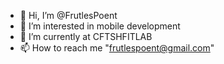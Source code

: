 - 👋 Hi, I’m @FrutlesPoent
- 👀 I’m interested in mobile development
- 🌱 I’m currently at CFTSHFITLAB
- 📫 How to reach me "frutlespoent@gmail.com"

<!---
FrutlesPoent/FrutlesPoent is a ✨ special ✨ repository because its `README.md` (this file) appears on your GitHub profile.
You can click the Preview link to take a look at your changes.
--->
